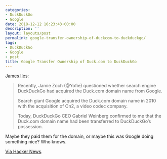 ```yaml
---
categories:
- DuckDuckGo
- Google
date: 2018-12-12 16:23:43+00:00
description: ''
layout: layouts/post
permalink: google-transfer-ownership-of-duckcom-to-duckduckgo/
tags:
- DuckDuckGo
- Google
- post
title: Google Transfer Ownership of Duck.com to DuckDuckGo
---
```


<p><a href="https://www.namepros.com/blog/confirmed-duck-com-transfers-to-duckduckgo.1113728/">James Iles</a>:</p>
<blockquote>
<p>Recently, Jamie Zoch (@Yofie) questioned whether search engine DuckDuckGo had acquired the Duck.com domain name from Google.</p>
<p>Search giant Google acquired the Duck.com domain name in 2010 with the acquisition of On2, a video codec company.</p>
<p>Today, DuckDuckGo CEO Gabriel Weinberg confirmed to me that the Duck.com domain name had been transferred to DuckDuckGo’s possession.</p>
</blockquote>
<p>Maybe they paid them for the domain, or maybe this was Google doing something nice? Who knows.</p>
<p><a href="https://news.ycombinator.com/item?id=18663860">Via Hacker News</a>.</p>